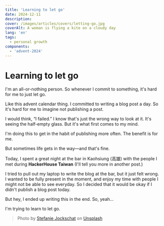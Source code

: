 ```yaml
---
title: 'Learning to let go'
date: 2024-12-11
description:
cover: /images/articles/covers/letting-go.jpg
coverAlt: A woman is flying a kite on a cloudy day
lang: 'en'
tags:
  - personal growth
components:
  - 'advent-2024'
---
```


# Learning to let go

I'm an all-or-nothing person. So whenever I commit to something, it's hard for me to just let go.

Like this advent calendar thing. I committed to writing a blog post a day. So it's hard for me to imagine not publishing a post.

I would think, “I failed.” I know that's just the wrong way to look at it. It's seeing the half-empty glass. But it's what first comes to my mind.

I'm doing this to get in the habit of publishing more often. The benefit is for me.

But sometimes life gets in the way—and that's fine.

Today, I spent a great night at the bar in Kaohsiung (高雄) with the people I met during **HackerHouse Taiwan** (I'll tell you more in another post.)

I tried to pull out my laptop to write the blog at the bar, but it just felt wrong. I wanted to be fully present in the moment, and enjoy my time with people I might not be able to see everyday. So I decided that it would be okay if I didn't publish a blog post today.

But hey, I ended up writing this in the end. So, yeah...

I'm trying to learn to let go.

> Photo by <a href="https://unsplash.com/@stefaniejockschat?utm_content=creditCopyText&utm_medium=referral&utm_source=unsplash">Stefanie Jockschat</a> on <a href="https://unsplash.com/photos/a-woman-is-flying-a-kite-on-a-cloudy-day-Z_36UPzKFlc?utm_content=creditCopyText&utm_medium=referral&utm_source=unsplash">Unsplash</a>

